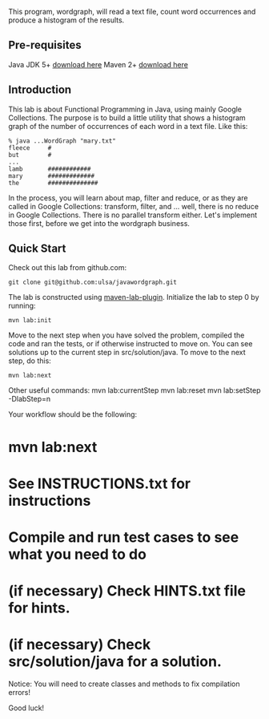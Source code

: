 This program, wordgraph, will read a text file, count word occurrences and produce
a histogram of the results.

Pre-requisites
--------------
Java JDK 5+ [download here](http://www.oracle.com/technetwork/java/javase/downloads/index.html)
Maven 2+ [download here](http://maven.apache.org/download.html)

Introduction
------------
This lab is about Functional Programming in Java, using mainly Google Collections.
The purpose is to build a little utility that shows a histogram graph of the number
of occurrences of each word in a text file. Like this:

	% java ...WordGraph "mary.txt"
	fleece     #
	but        #
	...
	lamb       ############
	mary       #############
	the        ##############

In the process, you will learn about map, filter and reduce, or as they are
called in Google Collections: transform, filter, and ... well, there is no
reduce in Google Collections. There is no parallel transform either. Let's
implement those first, before we get into the wordgraph business.

Quick Start
-----------
Check out this lab from github.com:

	git clone git@github.com:ulsa/javawordgraph.git

The lab is constructed using [maven-lab-plugin](https://github.com/jayway/maven-lab-plugin).
Initialize the lab to step 0 by running:

	mvn lab:init

Move to the next step when you have solved the problem, compiled the code and
ran the tests, or if otherwise instructed to move on. You can see solutions up
to the current step in src/solution/java. To move to the next step, do this:

	mvn lab:next

Other useful commands:
	mvn lab:currentStep
	mvn lab:reset
	mvn lab:setStep -DlabStep=n

Your workflow should be the following:
# mvn lab:next
# See INSTRUCTIONS.txt for instructions
# Compile and run test cases to see what you need to do
# (if necessary) Check HINTS.txt file for hints.
# (if necessary) Check src/solution/java for a solution.

Notice: You will need to create classes and methods to fix compilation errors!

Good luck!
